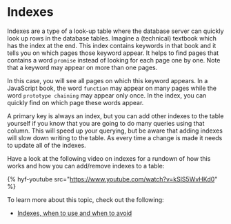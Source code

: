 # Indexes

Indexes are a type of a look-up table where the database server can quickly look up rows in the database tables. Imagine a (technical) textbook which has the index at the end. This index contains keywords in that book and it tells you on which pages those keyword appear. It helps to find pages that contains a word `promise` instead of looking for each page one by one. Note that a keyword may appear on more than one pages.

In this case, you will see all pages on which this keyword appears. In a JavaScript book, the word `function` may appear on many pages while the word
`prototype chaining` may appear only once. In the index, you can quickly find on which page these words appear.

A primary key is always an index, but you can add other indexes to the table yourself if you know that you are going to do many queries using that column. This will speed up your querying, but be aware that adding indexes will slow down writing to the table. As every time a change is made it needs to update all of the indexes.

Have a look at the following video on indexes for a rundown of how this works and how you can add/remove indexes to a table:

{% hyf-youtube src="https://www.youtube.com/watch?v=kSlS5WvHKd0" %}

To learn more about this topic, check out the following:

- [Indexes, when to use and when to avoid](https://medium.com/javarevisited/indexes-when-to-use-and-when-to-avoid-them-39c56e5a7329)